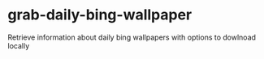 # grab-daily-bing-wallpaper
Retrieve information about daily bing wallpapers with options to dowlnoad locally

